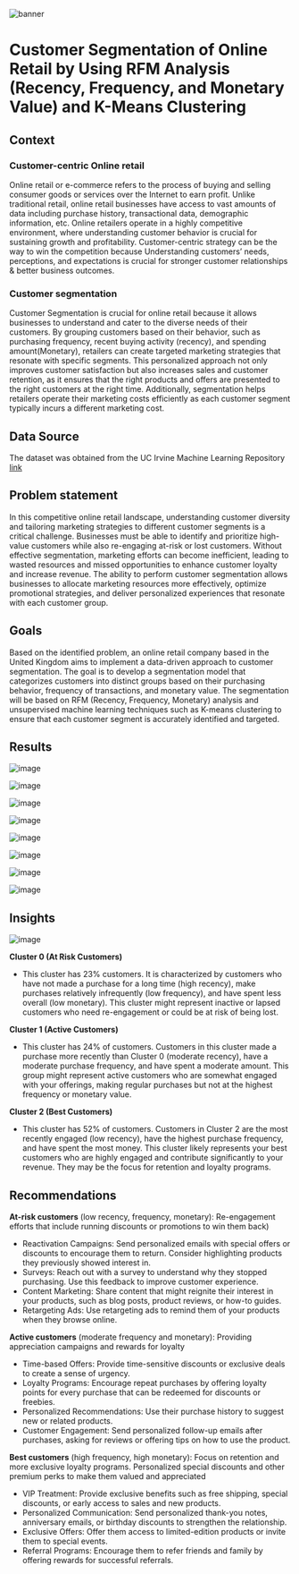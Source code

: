 ![banner](https://github.com/harishmuh/CustomerSegmentation_OnlineRetail_RFM_KMeans/blob/main/customer%20segmentation.PNG?raw=true)

# Customer Segmentation of Online Retail by Using RFM Analysis (Recency, Frequency, and Monetary Value) and K-Means Clustering
## Context
### Customer-centric Online retail
Online retail or e-commerce refers to the process of buying and selling consumer goods or services over the Internet to earn profit. Unlike traditional retail, online retail businesses have access to vast amounts of data including 
purchase history, transactional data, demographic information, etc. Online retailers operate in a highly competitive environment, where understanding customer behavior is crucial for sustaining growth and profitability.
Customer-centric strategy can be the way to win the competition because Understanding customers’ needs, perceptions,  and expectations is crucial for stronger customer relationships & better business outcomes. 

### Customer segmentation
Customer Segmentation is crucial for online retail because it allows businesses to understand and cater to the diverse needs of their customers. By grouping customers based on their behavior, such as purchasing frequency, recent buying activity (recency), and spending amount(Monetary), retailers can create targeted marketing strategies that resonate with specific segments. This personalized approach not only improves customer satisfaction but also increases sales and customer retention, as it ensures that the right products and offers are presented to the right customers at the right time. Additionally, segmentation helps retailers operate their marketing costs efficiently as each customer segment typically incurs a different marketing cost.

## Data Source
The dataset was obtained from the UC Irvine Machine Learning Repository [link](https://archive.ics.uci.edu/dataset/352/online+retail)

## Problem statement
In this competitive online retail landscape, understanding customer diversity and tailoring marketing strategies to different customer segments is a critical challenge. Businesses must be able to identify and prioritize high-value customers while also re-engaging at-risk or lost customers. Without effective segmentation, marketing efforts can become inefficient, leading to wasted resources and missed opportunities to enhance customer loyalty and increase revenue. The ability to perform customer segmentation allows businesses to allocate marketing resources more effectively, optimize promotional strategies, and deliver personalized experiences that resonate with each customer group.

## Goals
Based on the identified problem, an online retail company based in the United Kingdom aims to implement a data-driven approach to customer segmentation. The goal is to develop a segmentation model that categorizes customers into distinct groups based on their purchasing behavior, frequency of transactions, and monetary value. The segmentation will be based on RFM (Recency, Frequency, Monetary) analysis and unsupervised machine learning techniques such as K-means clustering to ensure that each customer segment is accurately identified and targeted.

## Results

![image](https://github.com/harishmuh/CustomerSegmentation_OnlineRetail_RFM_KMeans/blob/main/total%20product%20sold.PNG?raw=true)

![image](https://github.com/harishmuh/CustomerSegmentation_OnlineRetail_RFM_KMeans/blob/main/total%20revenue%20overtime.PNG?raw=true)

![image](https://github.com/harishmuh/CustomerSegmentation_OnlineRetail_RFM_KMeans/blob/main/RFM%20quantiles.PNG?raw=true)

![image](https://github.com/harishmuh/CustomerSegmentation_OnlineRetail_RFM_KMeans/blob/main/RFM%20customer%20segmentation.PNG?raw=true)

![image](https://github.com/harishmuh/CustomerSegmentation_OnlineRetail_RFM_KMeans/blob/main/elbow%20method%20silhoutte%20score.PNG?raw=true)

![image](https://github.com/harishmuh/CustomerSegmentation_OnlineRetail_RFM_KMeans/blob/main/optimal%20cluster%20davies%20bouldin.PNG?raw=true)

![image](https://github.com/harishmuh/CustomerSegmentation_OnlineRetail_RFM_KMeans/blob/main/tsne%20visualization%20snake%20plot.PNG?raw=true)


![image](https://github.com/harishmuh/CustomerSegmentation_OnlineRetail_RFM_KMeans/blob/main/cluster%20evaluation.PNG?raw=true)

## Insights

![image](https://github.com/harishmuh/CustomerSegmentation_OnlineRetail_RFM_KMeans/blob/main/insights%20kmeans.PNG?raw=true)

**Cluster 0 (At Risk Customers)**

* This cluster has 23% customers. It is characterized by customers who have not made a purchase for a long time (high recency), make purchases relatively infrequently (low frequency), and have spent less overall (low monetary). This cluster might represent inactive or lapsed customers who need re-engagement or could be at risk of being lost.

**Cluster 1 (Active Customers)**

* This cluster has 24% of customers. Customers in this cluster made a purchase more recently than Cluster 0 (moderate recency), have a moderate purchase frequency, and have spent a moderate amount. This group might represent active customers who are somewhat engaged with your offerings, making regular purchases but not at the highest frequency or monetary value.

**Cluster 2 (Best Customers)**

* This cluster has 52% of customers. Customers in Cluster 2 are the most recently engaged (low recency), have the highest purchase frequency, and have spent the most money. This cluster likely represents your best customers who are highly engaged and contribute significantly to your revenue. They may be the focus for retention and loyalty programs.

## Recommendations
**At-risk customers** (low recency, frequency, monetary): Re-engagement efforts that include running discounts or promotions to win them back)
* Reactivation Campaigns: Send personalized emails with special offers or discounts to encourage them to return. Consider highlighting products they previously showed interest in.
* Surveys: Reach out with a survey to understand why they stopped purchasing. Use this feedback to improve customer experience.
* Content Marketing: Share content that might reignite their interest in your products, such as blog posts, product reviews, or how-to guides.
* Retargeting Ads: Use retargeting ads to remind them of your products when they browse online.

**Active customers** (moderate frequency and monetary): Providing appreciation campaigns and rewards for loyalty
* Time-based Offers: Provide time-sensitive discounts or exclusive deals to create a sense of urgency.
* Loyalty Programs: Encourage repeat purchases by offering loyalty points for every purchase that can be redeemed for discounts or freebies.
* Personalized Recommendations: Use their purchase history to suggest new or related products.
* Customer Engagement: Send personalized follow-up emails after purchases, asking for reviews or offering tips on how to use the product.

**Best customers** (high frequency, high monetary): Focus on retention and more exclusive loyalty programs. Personalized special discounts and other premium perks to make them valued and appreciated
* VIP Treatment: Provide exclusive benefits such as free shipping, special discounts, or early access to sales and new products.
* Personalized Communication: Send personalized thank-you notes, anniversary emails, or birthday discounts to strengthen the relationship.
* Exclusive Offers: Offer them access to limited-edition products or invite them to special events.
* Referral Programs: Encourage them to refer friends and family by offering rewards for successful referrals.
